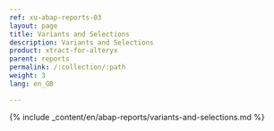 ```yaml
---
ref: xu-abap-reports-03
layout: page
title: Variants and Selections
description: Variants and Selections
product: xtract-for-alteryx
parent: reports
permalink: /:collection/:path
weight: 3
lang: en_GB

---
```

{% include _content/en/abap-reports/variants-and-selections.md %}